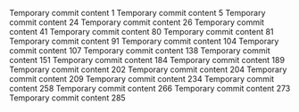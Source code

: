Temporary commit content 1
Temporary commit content 5
Temporary commit content 24
Temporary commit content 26
Temporary commit content 41
Temporary commit content 80
Temporary commit content 81
Temporary commit content 91
Temporary commit content 104
Temporary commit content 107
Temporary commit content 138
Temporary commit content 151
Temporary commit content 184
Temporary commit content 189
Temporary commit content 202
Temporary commit content 204
Temporary commit content 209
Temporary commit content 234
Temporary commit content 258
Temporary commit content 266
Temporary commit content 273
Temporary commit content 285
